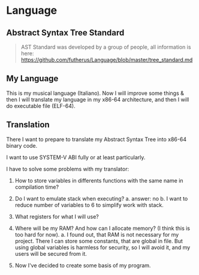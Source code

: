 # Language

## Abstract Syntax Tree Standard
> AST Standard was developed by a group of people, all information is here: https://github.com/futherus/Language/blob/master/tree_standard.md


## My Language

This is my musical language (Italiano). Now I will improve some things & then I will translate my language in my x86-64 architecture, and then I will do executable file (ELF-64).


## Translation

There I want to prepare to translate my Abstract Syntax Tree into x86-64 binary code.

I want to use SYSTEM-V ABI fully or at least particularly.

I have to solve some problems with my translator:
1. How to store variables in differents functions with the same name in compilation time?
2. Do I want to emulate stack when executing?
   a. answer: no
   b. I want to reduce number of variables to 6 to simplify work with stack.
3. What registers for what I will use?
4. Where will be my RAM? And how can I allocate memory? (I think this is too hard for now).
   a. I found out, that RAM is not necessary for my project. There I can store some constants, that are global in file. But using global variables is harmless for security, so I will avoid it, and my users will be secured from it.


5. Now I've decided to create some basis of my program.
